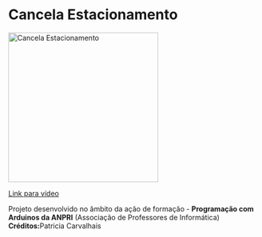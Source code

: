 # Cancela Estacionamento 

<a href="https://youtu.be/GVKppyWPwNM">
<img width="300" src="https://img.youtube.com/vi/GVKppyWPwNM/0.jpg" alt="Cancela Estacionamento"/>
  <p>Link para vídeo</p>
</a>
<p>
  Projeto desenvolvido no âmbito da ação de formação - <b>Programação com Arduinos da ANPRI</b> (Associação de Professores de Informática)<br>
  <b>Créditos:</b>Patricia Carvalhais
</p>
